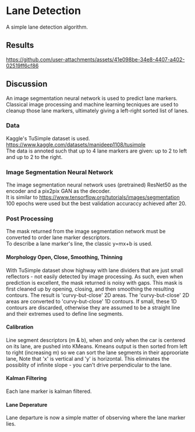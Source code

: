 # Lane Detection
A simple lane detection algorithm.

## Results <a name="results"></a>
https://github.com/user-attachments/assets/41e098be-34e8-4407-a402-02519ff6cf86

## Discussion <a name="discussion">
An image segmentation neural network is used to predict lane markers.  
Classical image processing and machine learning tecniques are used to cleanup those lane markers, ultimately giving a left-right sorted list of lanes.

### Data
Kaggle's TuSimple dataset is used.  
https://www.kaggle.com/datasets/manideep1108/tusimple  
The data is annoted such that up to 4 lane markers are given: up to 2 to left and up to 2 to the right.  

### Image Segmentation Neural Network <a name="image_segmentations">  
The image segmentation neural network uses (pretrained) ResNet50 as the encoder and a pix2pix GAN as the decoder.  
It is similar to https://www.tensorflow.org/tutorials/images/segmentation  
100 epochs were used but the best validation accuraccy achieved after 20.  

### Post Processing  
The mask returned from the image segmentation network must be converted to order lane marker descriptors.  
To describe a lane marker's line, the classic y=mx+b is used.  

#### Morphology Open, Close, Smoothing, Thinning
With TuSimple dataset show highway with lane dividers that are just small reflectors - not easily detected by image processing.
As such, even when prediction is excellent, the mask returned is noisy with gaps. This mask is first cleaned up by opening, closing, 
and then smoothing the resulting contours. The result is 'curvy-but-close' 2D areas. The 'curvy-but-close' 2D areas are converted to
'curvy-but-close' 1D contours. If small, these 1D contours are discarded, otherwise they are assumed to be a straight line and their extremes
used to define line segments.  

#### Calibration  
Line segment descriptors (m & b), when and only when the car is centered on its lane, are pushed into KMeans.
Kmeans output is then sorted from left to right (increasing m) so we can sort the lane segments in their approoriate lane,
Note that 'x' is vertical and 'y' is horizontal. This eliminates the possiblity of infinite slope -
you can't drive perpendicular to the lane.

#### Kalman Filtering  
Each lane marker is kalman filtered.  

#### Lane Deperature  
Lane departure is now a simple matter of observing where the lane marker lies. 
